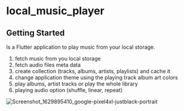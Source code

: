 # local_music_player

## Getting Started

Is a Flutter application to play music from your local storage.

1. fetch music from you local storage
2. fetch audio files meta data 
3. create collection (tracks, albums, artists, playlists) and cache it
4. change application theme using the playing track album art colors
5. play albums, artist tracks or play the whole library
6. playing audio option (shuffle, linear, repeat)

![Screenshot_1629895410_google-pixel4xl-justblack-portrait](https://user-images.githubusercontent.com/24971915/130799383-66384ed6-67c9-4dd4-9159-1a403871d28e.png)
